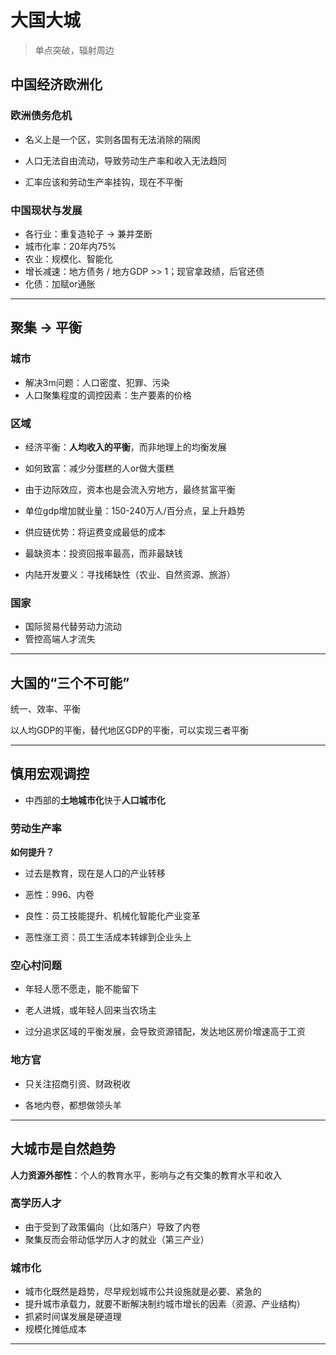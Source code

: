 # 大国大城

> 单点突破，辐射周边

## 中国经济欧洲化

### 欧洲债务危机

- 名义上是一个区，实则各国有无法消除的隔阂

- 人口无法自由流动，导致劳动生产率和收入无法趋同

- 汇率应该和劳动生产率挂钩，现在不平衡

### 中国现状与发展

- 各行业：重复造轮子 -> 兼并垄断
- 城市化率：20年内75%
- 农业：规模化、智能化
- 增长减速：地方债务 / 地方GDP >> 1；现官拿政绩，后官还债
- 化债：加赋or通胀

---

## 聚集 -> 平衡

### 城市

- 解决3m问题：人口密度、犯罪、污染
- 人口聚集程度的调控因素：生产要素的价格

### 区域

- 经济平衡：**人均收入的平衡**，而非地理上的均衡发展

- 如何致富：减少分蛋糕的人or做大蛋糕

- 由于边际效应，资本也是会流入穷地方，最终贫富平衡

- 单位gdp增加就业量：150-240万人/百分点，呈上升趋势

- 供应链优势：将运费变成最低的成本

- 最缺资本：投资回报率最高，而非最缺钱

- 内陆开发要义：寻找稀缺性（农业、自然资源、旅游）

### 国家

- 国际贸易代替劳动力流动
- 管控高端人才流失

---

## 大国的“三个不可能”

统一、效率、平衡

以人均GDP的平衡，替代地区GDP的平衡，可以实现三者平衡

---

## 慎用宏观调控

- 中西部的**土地城市化**快于**人口城市化**

### 劳动生产率

**如何提升？**

- 过去是教育，现在是人口的产业转移

- 恶性：996、内卷

- 良性：员工技能提升、机械化智能化产业变革

- 恶性涨工资：员工生活成本转嫁到企业头上

### 空心村问题

- 年轻人愿不愿走，能不能留下

- 老人进城，或年轻人回来当农场主

- 过分追求区域的平衡发展，会导致资源错配，发达地区房价增速高于工资

### 地方官

- 只关注招商引资、财政税收

- 各地内卷，都想做领头羊

---

## 大城市是自然趋势

**人力资源外部性**：个人的教育水平，影响与之有交集的教育水平和收入

### 高学历人才
- 由于受到了政策偏向（比如落户）导致了内卷
- 聚集反而会带动低学历人才的就业（第三产业）

### 城市化
- 城市化既然是趋势，尽早规划城市公共设施就是必要、紧急的
- 提升城市承载力，就要不断解决制约城市增长的因素（资源、产业结构）
- 抓紧时间谋发展是硬道理
- 规模化摊低成本

---

